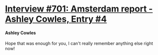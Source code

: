 # [Interview #701: Amsterdam report - Ashley Cowles, Entry #4](https://www.theoryland.com/intvmain.php?i=701#4)

#### Ashley Cowles

Hope that was enough for you, I can't really remember anything else right now!

